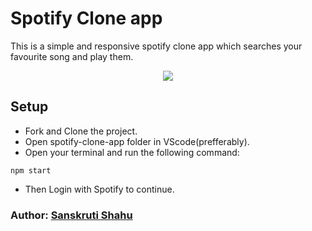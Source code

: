 # Spotify Clone app
This is a simple and responsive spotify clone app which searches your favourite song and play them.

<p align ="center">
  <img src="https://github.com/sanskruti-shahu/Hacktoberfest-Projects/blob/newBranch/Spotify-Clone/spotify-clone-app/src/image/spotify-clone.png"/>
</p>

## Setup
- Fork and Clone the project.
- Open spotify-clone-app folder in VScode(prefferably).
- Open your terminal and run the following command:
```
npm start
```
- Then Login with Spotify to continue.

### Author: [Sanskruti Shahu](https://github.com/sanskruti-shahu)
